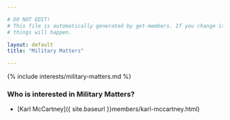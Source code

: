 ```yaml
---

# DO NOT EDIT!
# This file is automatically generated by get-members. If you change it, bad
# things will happen.

layout: default
title: "Military Matters"

---
```


{% include interests/military-matters.md %}

### Who is interested in Military Matters?


* [Karl McCartney]({ site.baseurl }}members/karl-mccartney.html)
